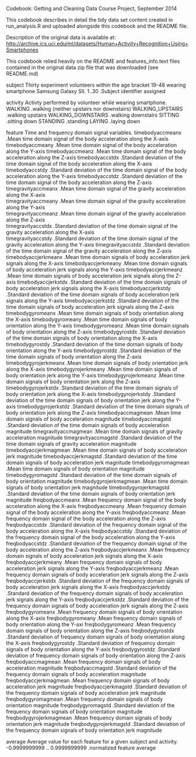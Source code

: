 Codebook: Getting and Cleaning Data Course Project, September 2014

This codebook describes in detail the tidy data set content created in run_analysis.R and uploaded alongside this codebook and the README file.

Description of the original data is available at: http://archive.ics.uci.edu/ml/datasets/Human+Activity+Recognition+Using+Smartphones

This codebook relied heavily on the README and features_info.text files contained in the original data zip file that was downloaded (see README.md)

subject
   Thirty experiment volunteers within the age bracket 19-48 wearing smartphone Samsung Galaxy SII.
   1..30  .Subject identifier assigned
   
activity
   Activty performed by volunteer while wearing smartphone.
   WALKING .walking (neither upstairs nor downstairs)
   WALKING_UPSTAIRS .walking upstairs
   WALKING_DOWNSTAIRS .walking downstairs
   SITTING .sitting down
   STANDING .standing
   LAYING .laying down
   
feature
   Time and frequency domain signal variables.
   timebodyaccmeanx .Mean time domain signal of the body acceleration along the X-axis
   timebodyaccmeany .Mean time domain signal of the body acceleration along the Y-axis
   timebodyaccmeanz .Mean time domain signal of the body acceleration along the Z-axis
   timebodyaccstdx .Standard deviation of the time domain signal of the body acceleration along the X-axis
   timebodyaccstdy .Standard deviation of the time domain signal of the body acceleration along the Y-axis
   timebodyaccstdz .Standard deviation of the time domain signal of the body acceleration along the Z-axis
   timegravityaccmeanx .Mean time domain signal of the gravity acceleration along the X-axis  
   timegravityaccmeany .Mean time domain signal of the gravity acceleration along the Y-axis  
   timegravityaccmeanz .Mean time domain signal of the gravity acceleration along the Z-axis  
   timegravityaccstdx .Standard deviation of the time domain signal of the gravity acceleration along the X-axis  
   timegravityaccstdy .Standard deviation of the time domain signal of the gravity acceleration along the Y-axis
   timegravityaccstdz .Standard deviation of the time domain signal of the gravity acceleration along the Z-axis
   timebodyaccjerkmeanx .Mean time domain signals of body acceleration jerk signals along the X-axis
   timebodyaccjerkmeany .Mean time domain signals of body acceleration jerk signals along the Y-axis
   timebodyaccjerkmeanz .Mean time domain signals of body acceleration jerk signals along the Z-axis
   timebodyaccjerkstdx .Standard deviation of the time domain signals of body acceleration jerk signals along the X-axis
   timebodyaccjerkstdy .Standard deviation of the time domain signals of body acceleration jerk signals along the Y-axis
   timebodyaccjerkstdz .Standard deviation of the time domain signals of body acceleration jerk signals along the Z-axis
   timebodygyromeanx .Mean time domain signals of body orientation along the X-axis
   timebodygyromeany .Mean time domain signals of body orientation along the Y-axis
   timebodygyromeanz .Mean time domain signals of body orientation along the Z-axis
   timebodygyrostdx .Standard deviation of the time domain signals of body orientation along the X-axis
   timebodygyrostdy .Standard deviation of the time domain signals of body orientation along the Y-axis
   timebodygyrostdz .Standard deviation of the time domain signals of body orientation along the Z-axis
   timebodygyrojerkmeanx .Mean time domain signals of body orientation jerk along the X-axis
   timebodygyrojerkmeany .Mean time domain signals of body orientation jerk along the Y-axis
   timebodygyrojerkmeanz .Mean time domain signals of body orientation jerk along the Z-axis
   timebodygyrojerkstdx .Standard deviation of the time domain signals of body orientation jerk along the X-axis
   timebodygyrojerkstdy .Standard deviation of the time domain signals of body orientation jerk along the Y-axis
   timebodygyrojerkstdz .Standard deviation of the time domain signals of body orientation jerk along the Z-axis
   timebodyaccmagmean .Mean time domain signals of body acceleration magnitude
   timebodyaccmagstd .Standard deviation of the time domain signals of body acceleration magnitude
   timegravityaccmagmean .Mean time domain signals of gravity acceleration magnitude
   timegravityaccmagstd .Standard deviation of the time domain signals of gravity acceleration magnitude
   timebodyaccjerkmagmean .Mean time domain signals of body acceleration jerk magnitude
   timebodyaccjerkmagstd .Standard deviation of the time domain signals of body acceleration jerk magnitude
   timebodygyromagmean .Mean time domain signals of body orientation  magnitude
   timebodygyromagstd .Standard deviation of the time domain signals of body orientation  magnitude
   timebodygyrojerkmagmean .Mean time domain signals of body orientation  jerk magnitude
   timebodygyrojerkmagstd .Standard deviation of the time domain signals of body orientation  jerk magnitude
   freqbodyaccmeanx .Mean frequency domain signal of the body acceleration along the X-axis
   freqbodyaccmeany .Mean frequency domain signal of the body acceleration along the Y-axis
   freqbodyaccmeanz .Mean frequency domain signal of the body acceleration along the Z-axis
   freqbodyaccstdx .Standard deviation of the frequency domain signal of the body acceleration along the X-axis
   freqbodyaccstdy .Standard deviation of the frequency domain signal of the body acceleration along the Y-axis
   freqbodyaccstdz .Standard deviation of the frequency domain signal of the body acceleration along the Z-axis
   freqbodyaccjerkmeanx .Mean frequency domain signals of body acceleration jerk signals along the X-axis
   freqbodyaccjerkmeany .Mean frequency domain signals of body acceleration jerk signals along the Y-axis
   freqbodyaccjerkmeanz .Mean frequency domain signals of body acceleration jerk signals along the Z-axis
   freqbodyaccjerkstdx .Standard deviation of the frequency domain signals of body acceleration jerk signals along the X-axis
   freqbodyaccjerkstdy .Standard deviation of the frequency domain signals of body acceleration jerk signals along the Y-axis
   freqbodyaccjerkstdz .Standard deviation of the frequency domain signals of body acceleration jerk signals along the Z-axis
   freqbodygyromeanx .Mean frequency domain signals of body orientation along the X-axis
   freqbodygyromeany .Mean frequency domain signals of body orientation along the Y-axi
   freqbodygyromeanz .Mean frequency domain signals of body orientation along the Z-axis
   freqbodygyrostdx .Standard deviation of frequency domain signals of body orientation along the X-axis
   freqbodygyrostdy .Standard deviation of frequency domain signals of body orientation along the Y-axis
   freqbodygyrostdz .Standard deviation of frequency domain signals of body orientation along the Z-axis
   freqbodyaccmagmean .Mean frequency domain signals of body acceleration magnitude
   freqbodyaccmagstd .Standard deviation of the frequency domain signals of body acceleration magnitude
   freqbodyaccjerkmagmean .Mean frequency domain signals of body acceleration jerk magnitude
   freqbodyaccjerkmagstd .Standard deviation of the frequency domain signals of body acceleration jerk magnitude
   freqbodygyromagmean .Mean frequency domain signals of body orientation magnitude
   freqbodygyromagstd .Standard deviation of the frequency domain signals of body orientation magnitude
   freqbodygyrojerkmagmean .Mean frequency domain signals of body orientation jerk magnitude
   freqbodygyrojerkmagstd .Standard deviation of the frequency domain signals of body orientation jerk magnitude


average
   Average value for each feature for a given subject and activity.
   -0.9999999999 .. 0.9999999999 .normalized feature average



        

